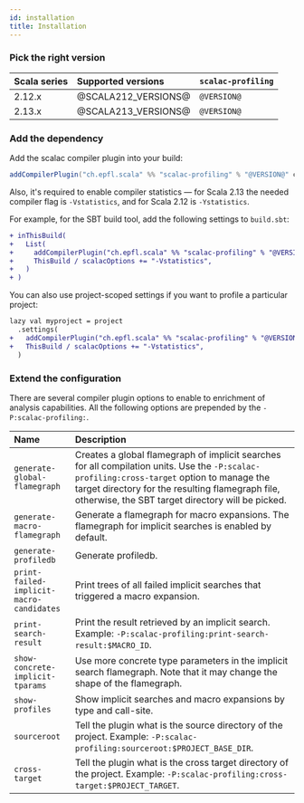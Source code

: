 ```yaml
---
id: installation
title: Installation
---
```


### Pick the right version

| Scala series | Supported versions  | `scalac-profiling` |
|:-------------|:--------------------|:-------------------|
| 2.12.x       | @SCALA212_VERSIONS@ | `@VERSION@`        |
| 2.13.x       | @SCALA213_VERSIONS@ | `@VERSION@`        |

### Add the dependency 

Add the scalac compiler plugin into your build:

```scala
addCompilerPlugin("ch.epfl.scala" %% "scalac-profiling" % "@VERSION@" cross CrossVersion.full)
```

Also, it's required to enable compiler statistics — for Scala 2.13 the needed compiler 
flag is `-Vstatistics`, and for Scala 2.12 is `-Ystatistics`.

For example, for the SBT build tool, add the following settings to `build.sbt`:

```diff
+ inThisBuild(
+   List(
+     addCompilerPlugin("ch.epfl.scala" %% "scalac-profiling" % "@VERSION@" cross CrossVersion.full),
+     ThisBuild / scalacOptions += "-Vstatistics",
+   )
+ )
```

You can also use project-scoped settings if you want to profile a particular project:

```diff
lazy val myproject = project
  .settings(
+   addCompilerPlugin("ch.epfl.scala" %% "scalac-profiling" % "@VERSION@" cross CrossVersion.full),
+   ThisBuild / scalacOptions += "-Vstatistics",
  )
```

### Extend the configuration 

There are several compiler plugin options to enable to enrichment of analysis capabilities.
All the following options are prepended by the `-P:scalac-profiling:`.

| Name                                     | Description                                                                                                                                                                                                                                         |
|:-----------------------------------------|:----------------------------------------------------------------------------------------------------------------------------------------------------------------------------------------------------------------------------------------------------|
| `generate-global-flamegraph`             | Creates a global flamegraph of implicit searches for all compilation units. Use the `-P:scalac-profiling:cross-target` option to manage the target directory for the resulting flamegraph file, otherwise, the SBT target directory will be picked. |
| `generate-macro-flamegraph`              | Generate a flamegraph for macro expansions. The flamegraph for implicit searches is enabled by default.                                                                                                                                             |
| `generate-profiledb`                     | Generate profiledb.                                                                                                                                                                                                                                 |
| `print-failed-implicit-macro-candidates` | Print trees of all failed implicit searches that triggered a macro expansion.                                                                                                                                                                       |
| `print-search-result`                    | Print the result retrieved by an implicit search. Example: `-P:scalac-profiling:print-search-result:$MACRO_ID`.                                                                                                                                     |
| `show-concrete-implicit-tparams`         | Use more concrete type parameters in the implicit search flamegraph. Note that it may change the shape of the flamegraph.                                                                                                                           |
| `show-profiles`                          | Show implicit searches and macro expansions by type and call-site.                                                                                                                                                                                  |
| `sourceroot`                             | Tell the plugin what is the source directory of the project. Example: `-P:scalac-profiling:sourceroot:$PROJECT_BASE_DIR`.                                                                                                                           |
| `cross-target`                           | Tell the plugin what is the cross target directory of the project. Example: `-P:scalac-profiling:cross-target:$PROJECT_TARGET`.                                                                                                                     |
